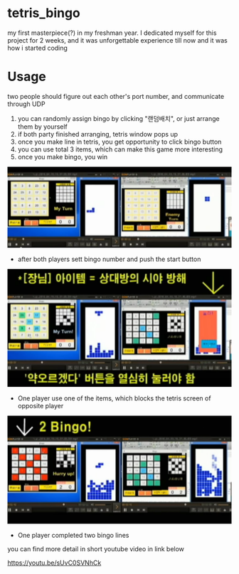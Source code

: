 # tetris_bingo

my first masterpiece(?) in my freshman year. I dedicated myself for this project for 2 weeks, and it was unforgettable experience till now and it was how i started coding


# Usage
two people should figure out each other's port number, and communicate through UDP

1. you can randomly assign bingo by clicking "랜덤배치", or just arrange them by yourself
2. if both party finished arranging, tetris window pops up
3. once you make line in tetris, you get opportunity to click bingo button
4. you can use total 3 items, which can make this game more interesting
5. once you make bingo, you win

![Alt_Text](/images/t_bingo_set.png)
- after both players sett bingo number and push the start button
  
![Alt_Text](/images/t_bingo_item.png)
- One player use one of the items, which blocks the tetris screen of opposite player

![Alt_Text](/images/t_bingo_lines.png)
- One player completed two bingo lines
  

you can find more detail in short youtube video in link below



https://youtu.be/sUvC0SVNhCk

